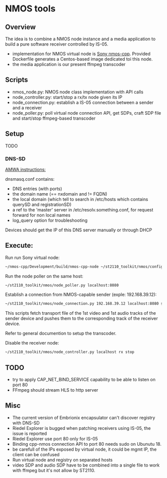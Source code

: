 # NMOS tools

## Overview

The idea is to combine a NMOS node instance and a media application to
build a pure software receiver controlled by IS-05.

* implementation for NMOS virtual node is [Sony nmos-cpp](https://github.com/sony/nmos-cpp). Provided Dockerfile generates a Centos-based image dedicated toi this node.
* the media application is our present ffmpeg transcoder

## Scripts

* nmos_node.py: NMOS node class implementation with API calls
* node_controller.py: start/stop a rx/tx node given its IP
* node_connection.py: establish a IS-05 connection between a sender and a receiver
* node_poller.py: poll virtual node connection API, get SDPs, craft SDP file and start/stop ffmpeg-based transcoder

## Setup

TODO

### DNS-SD

[AMWA instructions:](https://github.com/AMWA-TV/nmos/wiki/DNS-Servers)

dnsmasq.conf contains:

* DNS entries (with ports)
* the domain name (== nxdomain and != FQDN)
* the local domain (which tell to search in /etc/hosts which contains querySD and registrationSD)
* a ref to the 'master' server in /etc/resolv.something.conf, for request forward for non local names
* log_query option for troubleshooting

Devices should get the IP of this DNS server manually or through DHCP

## Execute:

Run run Sony virtual node:

```sh
~/nmos-cpp/Development/build/nmos-cpp-node ~/st2110_toolkit/nmos/config/nmos-cpp-ffmpeg-mdns-config.json
```

Run the node poller on the same host:

```sh
~/st2110_toolkit/nmos/node_poller.py localhost:8080
```

Establish a connection from NMOS-capable sender (exple: 192.168.39.12):

```sh
~/st2110_toolkit/nmos/node_connection.py 192.168.39.12 localhost:8080 start
```

This scripts fetch transport file of the 1st video and 1st audio tracks
of the sender device and pushes them to the corresponding track of the
receiver device.

Refer to general documention to setup the transcoder.

Disable the receiver node:

```sh
~/st2110_toolkit/nmos/node_controller.py localhost rx stop
```

## TODO

* try to apply CAP_NET_BIND_SERVICE capability to be able to listen on port 80
* FFmpeg should stream HLS to http server

## Misc

* The current version of Embrionix encapsulator can't discover registry with DNS-SD
* Riedel Explorer is bugged when patching receivers using IS-05, the issue is reported
* Riedel Explorer use port 80 only for IS-05
* Binding cpp-nmos connection API to port 80 needs sudo on Ubunutu 18.
* be carefull of the IPs exposed by virtual node, it could be mgmt IP, the client can be confused
* Run virtual node and registry on separated hosts
* video SDP and audio SDP have to be combined into a single file to work with ffmpeg but it's not allow by ST2110.
